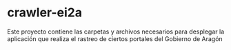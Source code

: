 # crawler-ei2a

Este proyecto contiene las carpetas y archivos necesarios para desplegar la aplicación que realiza el rastreo de ciertos portales del Gobierno de Aragón
